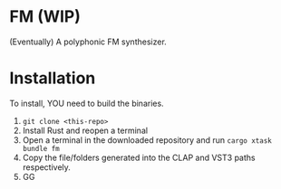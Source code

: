 # FM (WIP)

(Eventually) A polyphonic FM synthesizer.

# Installation

To install, YOU need to build the binaries.

1. `git clone <this-repo>`
2. Install Rust and reopen a terminal
3. Open a terminal in the downloaded repository and run `cargo xtask bundle fm`
4. Copy the file/folders generated into the CLAP and VST3 paths respectively.
5. GG
